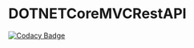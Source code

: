 # DOTNETCoreMVCRestAPI

[![Codacy Badge](https://api.codacy.com/project/badge/Grade/ca282d4a8dab4c04ad711a4fc8fdbf83)](https://app.codacy.com/manual/marcialwushu/DOTNETCoreMVCRestAPI?utm_source=github.com&utm_medium=referral&utm_content=marcialwushu/DOTNETCoreMVCRestAPI&utm_campaign=Badge_Grade_Settings)
